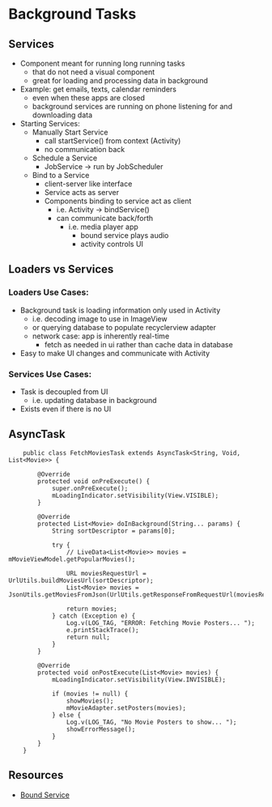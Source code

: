 # Background Tasks

## Services

- Component meant for running long running tasks
  - that do not need a visual component
  - great for loading and processing data in background
- Example: get emails, texts, calendar reminders
  - even when these apps are closed
  - background services are running on phone listening for and downloading data
- Starting Services:
  - Manually Start Service
    - call startService() from context (Activity)
    - no communication back
  - Schedule a Service
    - JobService -> run by JobScheduler
  - Bind to a Service
    - client-server like interface
    - Service acts as server
    - Components binding to service act as client
      - i.e. Activity -> bindService()
      - can communicate back/forth
        - i.e. media player app
          - bound service plays audio
          - activity controls UI

## Loaders vs Services

### Loaders Use Cases:

- Background task is loading information only used in Activity
  - i.e. decoding image to use in ImageView
  - or querying database to populate recyclerview adapter
  - network case: app is inherently real-time
    - fetch as needed in ui rather than cache data in database
- Easy to make UI changes and communicate with Activity

### Services Use Cases:

- Task is decoupled from UI
  - i.e. updating database in background
- Exists even if there is no UI


## AsyncTask
```
    public class FetchMoviesTask extends AsyncTask<String, Void, List<Movie>> {

        @Override
        protected void onPreExecute() {
            super.onPreExecute();
            mLoadingIndicator.setVisibility(View.VISIBLE);
        }

        @Override
        protected List<Movie> doInBackground(String... params) {
            String sortDescriptor = params[0];

            try {
                // LiveData<List<Movie>> movies = mMovieViewModel.getPopularMovies();

                URL moviesRequestUrl = UrlUtils.buildMoviesUrl(sortDescriptor);
                List<Movie> movies = JsonUtils.getMoviesFromJson(UrlUtils.getResponseFromRequestUrl(moviesRequestUrl));

                return movies;
            } catch (Exception e) {
                Log.v(LOG_TAG, "ERROR: Fetching Movie Posters... ");
                e.printStackTrace();
                return null;
            }
        }

        @Override
        protected void onPostExecute(List<Movie> movies) {
            mLoadingIndicator.setVisibility(View.INVISIBLE);

            if (movies != null) {
                showMovies();
                mMovieAdapter.setPosters(movies);
            } else {
                Log.v(LOG_TAG, "No Movie Posters to show... ");
                showErrorMessage();
            }
        }
    }
```

## Resources

- [Bound Service](https://developer.android.com/guide/components/bound-services.html)

